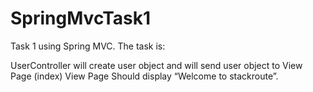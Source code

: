 # SpringMvcTask1

Task 1 using Spring MVC.
The task is:

UserController will create user object and will send user object to View Page (index) 
View Page Should display “Welcome <user> to stackroute”.
